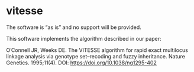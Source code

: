 # vitesse

The software is “as is” and no support will be provided.

This software implements the algorithm described in our
paper:

O’Connell JR, Weeks DE. The VITESSE algorithm for rapid exact multilocus linkage analysis via genotype set–recoding and fuzzy inheritance. Nature Genetics. 1995;11(4). DOI: https://doi.org/10.1038/ng1295-402

